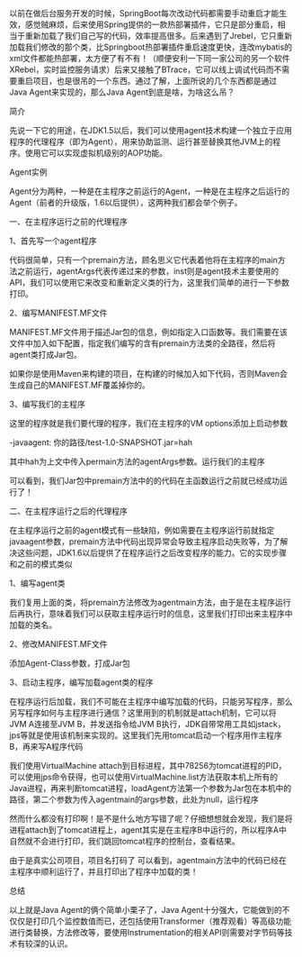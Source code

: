 以前在做后台服务开发的时候，SpringBoot每次改动代码都需要手动重启才能生效，感觉贼麻烦，后来使用Spring提供的一款热部署插件，它只是部分重启，相当于重新加载了我们自己写的代码，效率提高很多。后来遇到了Jrebel，它只重新加载我们修改的那个类，比Springboot热部署插件重启速度更快，连改mybatis的xml文件都能热部署，太方便了有不有！（顺便安利一下同一家公司的另一个软件XRebel，实时监控服务请求）后来又接触了BTrace，它可以线上调试代码而不需要重启项目，也是很吊的一个东西。通过了解，上面所说的几个东西都是通过Java Agent来实现的，那么Java Agent到底是啥，为啥这么吊？

简介

先说一下它的用途，在JDK1.5以后，我们可以使用agent技术构建一个独立于应用程序的代理程序（即为Agent），用来协助监测、运行甚至替换其他JVM上的程序。使用它可以实现虚拟机级别的AOP功能。

Agent实例

Agent分为两种，一种是在主程序之前运行的Agent，一种是在主程序之后运行的Agent（前者的升级版，1.6以后提供），这两种我们都会举个例子。

一、在主程序运行之前的代理程序

1、首先写一个agent程序


代码很简单，只有一个premain方法，顾名思义它代表着他将在主程序的main方法之前运行，agentArgs代表传递过来的参数，inst则是agent技术主要使用的API，我们可以使用它来改变和重新定义类的行为，这里我们简单的进行一下参数打印。

2、编写MANIFEST.MF文件

MANIFEST.MF文件用于描述Jar包的信息，例如指定入口函数等。我们需要在该文件中加入如下配置，指定我们编写的含有premain方法类的全路径，然后将agent类打成Jar包。


如果你是使用Maven来构建的项目，在构建的时候加入如下代码，否则Maven会生成自己的MANIFEST.MF覆盖掉你的。


3、编写我们的主程序

这里的程序就是我们要代理的程序，我们在主程序的VM options添加上启动参数

-javaagent: 你的路径/test-1.0-SNAPSHOT.jar=hah

其中hah为上文中传入permain方法的agentArgs参数。运行我们的主程序


可以看到，我们Jar包中premain方法中的的代码在主函数运行之前就已经成功运行了！

二、在主程序运行之后的代理程序

在主程序运行之前的agent模式有一些缺陷，例如需要在主程序运行前就指定javaagent参数，premain方法中代码出现异常会导致主程序启动失败等，为了解决这些问题，JDK1.6以后提供了在程序运行之后改变程序的能力。它的实现步骤和之前的模式类似

1、编写agent类

我们复用上面的类，将premain方法修改为agentmain方法，由于是在主程序运行后再执行，意味着我们可以获取主程序运行时的信息，这里我们打印出来主程序中加载的类名。


2、修改MANIFEST.MF文件

添加Agent-Class参数，打成Jar包


3、启动主程序，编写加载agent类的程序

在程序运行后加载，我们不可能在主程序中编写加载的代码，只能另写程序，那么另写程序如何与主程序进行通信？这里用到的机制就是attach机制，它可以将JVM A连接至JVM B，并发送指令给JVM B执行，JDK自带常用工具如jstack，jps等就是使用该机制来实现的。这里我们先用tomcat启动一个程序用作主程序B，再来写A程序代码


我们使用VirtualMachine attach到目标进程，其中78256为tomcat进程的PID，可以使用jps命令获得，也可以使用VirtualMachine.list方法获取本机上所有的Java进程，再来判断tomcat进程，loadAgent方法第一个参数为Jar包在本机中的路径，第二个参数为传入agentmain的args参数，此处为null，运行程序


然而什么都没有打印啊！是不是什么地方写错了呢？仔细想想就会发现，我们是将进程attach到了tomcat进程上，agent其实是在主程序B中运行的，所以程序A中自然就不会进行打印，我们跳回tomcat程序的控制台，查看结果。

由于是真实公司项目，项目名打码了
可以看到，agentmain方法中的代码已经在主程序中顺利运行了，并且打印出了程序中加载的类！

总结

以上就是Java Agent的俩个简单小栗子了，Java Agent十分强大，它能做到的不仅仅是打印几个监控数值而已，还包括使用Transformer（推荐观看）等高级功能进行类替换，方法修改等，要使用Instrumentation的相关API则需要对字节码等技术有较深的认识。

